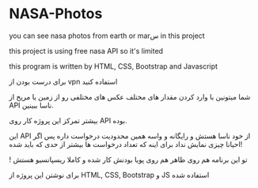 # NASA-Photos
you can see nasa photos from earth or marس in this project

this project is using free nasa API so it's limited

this program is written by HTML, CSS, Bootstrap and Javascript

برای درست بودن از vpn استفاده کنید

شما میتونین با وارد کردن مقدار های مختلف عکس های مختلفی رو از زمین یا مریخ از API ناسا ببینین.

بیشتر تمرکز این پروژه کار روی API بوده.

این API از خود ناسا هستش و رایگانه و واسه همین محدودیت درخواست داره پس اگر احیانا چیزی نمایش نداد برای اینه که تعداد درخواست ها بیشتر از حدی که باید شده!

! تو این برنامه هم روی ظاهر هم روی پویا بودنش کار شده و کاملا ریسپانسیو هستش

برای نوشتن این پروژه از HTML, CSS, Bootstrap و JS استفاده شده
